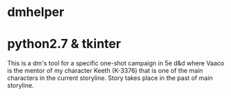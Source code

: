 # dmhelper
# python2.7 & tkinter
This is a dm's tool for a specific one-shot campaign in 5e d&d where Vaaco is the mentor of my character Keeth (K-3376) that is one of the main characters in the current storyline. Story takes place in the past of main storyline.
